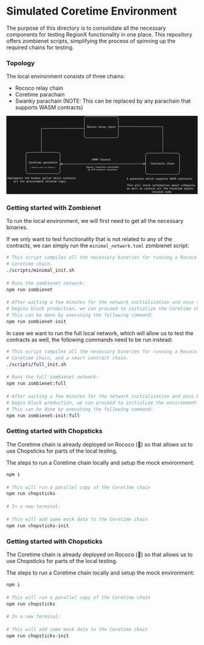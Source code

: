 # Simulated Coretime Environment

The purpose of this directory is to consolidate all the necessary components for testing RegionX functionality in one place. This repository offers zombienet scripts, simplifying the process of spinning up the required chains for testing.

### Topology

The local environment consists of three chains:

-   Rococo relay chain
-   Coretime parachain
-   Swanky parachain (NOTE: This can be replaced by any parachain that supports WASM contracts)

<p align="center">
 <img src="./docs/topology.png" />
</p>

### Getting started with Zombienet

To run the local environment, we will first need to get all the necessary binaries.

If we only want to test functionality that is not related to any of the contracts, we can simply run the `minimal_network.toml` zombienet script:

```sh
# This script compiles all the necessary binaries for running a Rococo relay chain,
# Coretime chain.
./scripts/minimal_init.sh

# Runs the zombienet network:
npm run zombienet

# After waiting a few minutes for the network initialization and once the parachain 
# begins block production, we can proceed to initialize the Coretime chain. 
# This can be done by executing the following command:
npm run zombienet-init  
```

In case we want to run the full local network, which will allow us to test the contracts as well, the following commands need to be run instead:

```sh
# This script compiles all the necessary binaries for running a Rococo relay chain,
# Coretime chain, and a smart contract chain.
./scripts/full_init.sh

# Runs the full zombienet network:
npm run zombienet:full

# After waiting a few minutes for the network initialization and once both parachains
# begin block production, we can proceed to initialize the environment. 
# This can be done by executing the following command:
npm run zombienet-init:full
```

### Getting started with Chopsticks

The Coretime chain is already deployed on Rococo (🥳) so that allows us to use Chopsticks for parts of the local testing.

The steps to run a Coretime chain locally and setup the mock environment:

```sh
npm i

# This will run a parallel copy of the Coretime chain
npm run chopsticks

# In a new terminal:

# This will add some mock data to the Coretime chain
npm run chopsticks-init
```

### Getting started with Chopsticks

The Coretime chain is already deployed on Rococo (🥳) so that allows us to use Chopsticks for parts of the local testing.

The steps to run a Coretime chain locally and setup the mock environment:

```sh
npm i

# This will run a parallel copy of the Coretime chain
npm run chopsticks

# In a new terminal:

# This will add some mock data to the Coretime chain
npm run chopsticks-init
```
